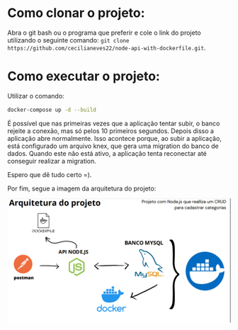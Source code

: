 # Como clonar o projeto:

Abra o git bash ou o programa que preferir e cole o link do projeto utilizando o seguinte comando: ``git clone https://github.com/cecilianeves22/node-api-with-dockerfile.git``.

# Como executar o projeto: 

Utilizar o comando:
```sh
docker-compose up -d --build
```
É possível que nas primeiras vezes que a aplicação tentar subir, o banco rejeite a conexão, mas só pelos 10 primeiros segundos. Depois disso a aplicação abre normalmente. Isso acontece porque, ao subir a aplicação, está configurado um arquivo knex, que gera uma migration do banco de dados. Quando este não está ativo, a aplicação tenta reconectar até conseguir realizar a migration.

Espero que dê tudo certo =).

Por fim, segue a imagem da arquitetura do projeto:

![alt text](https://raw.githubusercontent.com/cecilianeves22/node-api-with-dockerfile/main/image.png)


